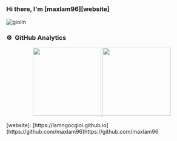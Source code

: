 ### Hi there, I'm [maxlam96][website]

<img align="center" alt="gioiln" src="https://wallpapercave.com/uwp/uwp4207945.png"/>

### ⚙️ &nbsp;GitHub Analytics

<p align="center">
    <a href="https://github.com/lamngocgioi">
        <img height="180em" src="https://github-readme-stats-eight-theta.vercel.app/api?username=lamngocgioi&show_icons=true&theme=algolia&include_all_commits=true&count_private=true"/>
        <img height="180em" src="https://github-readme-stats-eight-theta.vercel.app/api/top-langs/?username=maxlam96&layout=compact&langs_count=8&theme=algolia"/>
    </a>
</p>
[website]: [https://lamngocgioi.github.io](https://github.com/maxlam96)https://github.com/maxlam96
